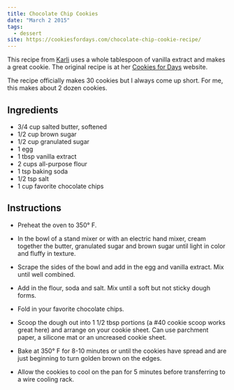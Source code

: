 ```yaml
---
title: Chocolate Chip Cookies
date: "March 2 2015"
tags:
  - dessert
site: https://cookiesfordays.com/chocolate-chip-cookie-recipe/
---
```


This recipe from [Karli](https://cookingwithkarli.com/about-me/) uses a whole
tablespoon of vanilla extract and makes a great cookie. The original recipe is
at her
[Cookies for Days](https://cookiesfordays.com/chocolate-chip-cookie-recipe/)
website.

The recipe officially makes 30 cookies but I always come up short. For me, this
makes about 2 dozen cookies.

## Ingredients

- 3/4 cup salted butter, softened
- 1/2 cup brown sugar
- 1/2 cup granulated sugar
- 1 egg
- 1 tbsp vanilla extract
- 2 cups all-purpose flour
- 1 tsp baking soda
- 1/2 tsp salt
- 1 cup favorite chocolate chips

## Instructions

- Preheat the oven to 350° F.

- In the bowl of a stand mixer or with an electric hand mixer, cream together
  the butter, granulated sugar and brown sugar until light in color and fluffy
  in texture.

- Scrape the sides of the bowl and add in the egg and vanilla extract. Mix until
  well combined.

- Add in the flour, soda and salt. Mix until a soft but not sticky dough forms.

- Fold in your favorite chocolate chips.

- Scoop the dough out into 1 1/2 tbsp portions (a #40 cookie scoop works great
  here) and arrange on your cookie sheet. Can use parchment paper, a silicone
  mat or an uncreased cookie sheet.

- Bake at 350° F for 8-10 minutes or until the cookies have spread and are just
  beginning to turn golden brown on the edges.

- Allow the cookies to cool on the pan for 5 minutes before transferring to a
  wire cooling rack.
